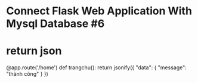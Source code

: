 # Connect Flask Web Application With Mysql Database #6

# return json

@app.route('/home')
def trangchu():
return jsonify({
"data": {
"message": "thành công"
}
})
